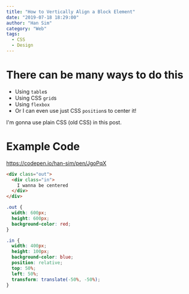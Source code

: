 ```yaml
---
title: "How to Vertically Align a Block Element"
date: "2019-07-18 18:29:00"
author: "Han Sim"
category: "Web"
tags:
  - CSS
  - Design
---
```


# There can be many ways to do this

- Using `table`s
- Using CSS `grid`s
- Using `flexbox`
- Or I can even use just CSS `position`s to center it!

I'm gonna use plain CSS (old CSS) in this post.

# Example Code

https://codepen.io/han-sim/pen/JgoPqX

```HTML
<div class="out">
  <div class="in">
    I wanna be centered
  </div>
</div>
```

```CSS
.out {
  width: 600px;
  height: 600px;
  background-color: red;
}

.in {
  width: 400px;
  height: 100px;
  background-color: blue;
  position: relative;
  top: 50%;
  left: 50%;
  transform: translate(-50%, -50%);
}
```
